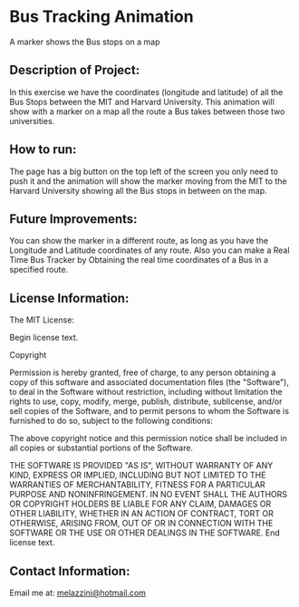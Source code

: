 # Bus Tracking Animation
A marker shows the Bus stops on a map
## Description of Project:
In this exercise we have the coordinates (longitude and latitude) of all the Bus Stops between the MIT and Harvard University. This animation will show with a marker on a map all the route a Bus takes between those two universities.
## How to run:
The page has a big button on the top left of the screen you only need to push it and the animation will show the marker moving from the MIT to the Harvard University showing all the Bus stops in between on the map.
## Future Improvements:
You can show the marker in a different route, as long as you have the Longitude and Latitude coordinates of any route. Also you can make a Real Time Bus Tracker by Obtaining the real time coordinates of a Bus in a specified route.
## License Information:
The MIT License:

Begin license text.

Copyright <YEAR> <COPYRIGHT HOLDER>

Permission is hereby granted, free of charge, to any person obtaining a copy of this software and associated documentation files (the "Software"), to deal in the Software without restriction, including without limitation the rights to use, copy, modify, merge, publish, distribute, sublicense, and/or sell copies of the Software, and to permit persons to whom the Software is furnished to do so, subject to the following conditions:

The above copyright notice and this permission notice shall be included in all copies or substantial portions of the Software.

THE SOFTWARE IS PROVIDED "AS IS", WITHOUT WARRANTY OF ANY KIND, EXPRESS OR IMPLIED, INCLUDING BUT NOT LIMITED TO THE WARRANTIES OF MERCHANTABILITY, FITNESS FOR A PARTICULAR PURPOSE AND NONINFRINGEMENT. IN NO EVENT SHALL THE AUTHORS OR COPYRIGHT HOLDERS BE LIABLE FOR ANY CLAIM, DAMAGES OR OTHER LIABILITY, WHETHER IN AN ACTION OF CONTRACT, TORT OR OTHERWISE, ARISING FROM, OUT OF OR IN CONNECTION WITH THE SOFTWARE OR THE USE OR OTHER DEALINGS IN THE SOFTWARE.
End license text.
  
## Contact Information:
  Email me at: melazzini@hotmail.com
